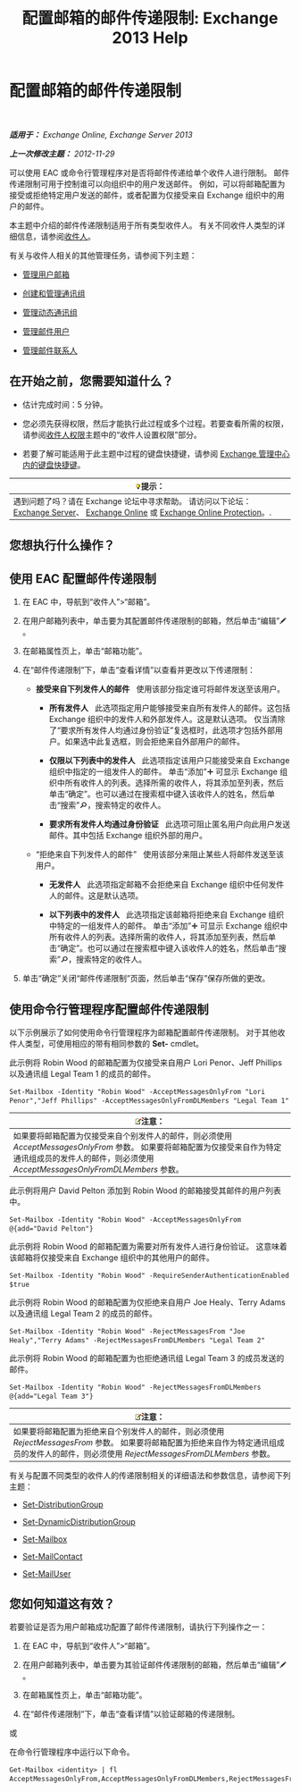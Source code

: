 ﻿---
title: '配置邮箱的邮件传递限制: Exchange 2013 Help'
TOCTitle: 配置邮箱的邮件传递限制
ms:assetid: c4b8b89f-3dbe-4cb8-8839-9a4e8067e00c
ms:mtpsurl: https://technet.microsoft.com/zh-cn/library/Bb397214(v=EXCHG.150)
ms:contentKeyID: 50556655
ms.date: 01/11/2018
mtps_version: v=EXCHG.150
ms.translationtype: HT
---

# 配置邮箱的邮件传递限制

 

_**适用于：** Exchange Online, Exchange Server 2013_

_**上一次修改主题：** 2012-11-29_

可以使用 EAC 或命令行管理程序对是否将邮件传递给单个收件人进行限制。 邮件传递限制可用于控制谁可以向组织中的用户发送邮件。 例如，可以将邮箱配置为接受或拒绝特定用户发送的邮件，或者配置为仅接受来自 Exchange 组织中的用户的邮件。

本主题中介绍的邮件传递限制适用于所有类型收件人。 有关不同收件人类型的详细信息，请参阅[收件人](recipients-exchange-2013-help.md)。

有关与收件人相关的其他管理任务，请参阅下列主题：

  - [管理用户邮箱](manage-user-mailboxes-exchange-2013-help.md)

  - [创建和管理通讯组](create-and-manage-distribution-groups-exchange-2013-help.md)

  - [管理动态通讯组](manage-dynamic-distribution-groups-exchange-2013-help.md)

  - [管理邮件用户](manage-mail-users-exchange-2013-help.md)

  - [管理邮件联系人](manage-mail-contacts-exchange-2013-help.md)

## 在开始之前，您需要知道什么？

  - 估计完成时间：5 分钟。

  - 您必须先获得权限，然后才能执行此过程或多个过程。若要查看所需的权限，请参阅[收件人权限](recipients-permissions-exchange-2013-help.md)主题中的“收件人设置权限”部分。

  - 若要了解可能适用于此主题中过程的键盘快捷键，请参阅 [Exchange 管理中心内的键盘快捷键](keyboard-shortcuts-in-the-exchange-admin-center-exchange-online-protection-help.md)。

<table>
<thead>
<tr class="header">
<th><img src="images/Bb124558.tip(EXCHG.150).gif" title="提示" alt="提示" />提示：</th>
</tr>
</thead>
<tbody>
<tr class="odd">
<td>遇到问题了吗？请在 Exchange 论坛中寻求帮助。 请访问以下论坛：<a href="https://go.microsoft.com/fwlink/p/?linkid=60612">Exchange Server</a>、 <a href="https://go.microsoft.com/fwlink/p/?linkid=267542">Exchange Online</a> 或 <a href="https://go.microsoft.com/fwlink/p/?linkid=285351">Exchange Online Protection</a>。.</td>
</tr>
</tbody>
</table>


## 您想执行什么操作？

## 使用 EAC 配置邮件传递限制

1.  在 EAC 中，导航到“收件人”\>“邮箱”。

2.  在用户邮箱列表中，单击要为其配置邮件传递限制的邮箱，然后单击“编辑”![编辑图标](images/Bb124582.6f53ccb2-1f13-4c02-bea0-30690e6ea71d(EXCHG.150).gif "编辑图标")。

3.  在邮箱属性页上，单击“邮箱功能”。

4.  在“邮件传递限制”下，单击“查看详情”以查看并更改以下传递限制：
    
      - **接受来自下列发件人的邮件**   使用该部分指定谁可将邮件发送至该用户。
        
          - **所有发件人**   此选项指定用户能够接受来自所有发件人的邮件。这包括 Exchange 组织中的发件人和外部发件人。这是默认选项。 仅当清除了“要求所有发件人均通过身份验证”复选框时，此选项才包括外部用户。如果选中此复选框，则会拒绝来自外部用户的邮件。
        
          - **仅限以下列表中的发件人**   此选项指定该用户只能接受来自 Exchange 组织中指定的一组发件人的邮件。 单击“添加”![添加图标](images/JJ218640.c1e75329-d6d7-4073-a27d-498590bbb558(EXCHG.150).gif "添加图标") 可显示 Exchange 组织中所有收件人的列表。选择所需的收件人，将其添加至列表，然后单击“确定”。也可以通过在搜索框中键入该收件人的姓名，然后单击“搜索”![搜索图标](images/Dn750895.773574d0-9b92-4cab-9f6b-81532c7418b9(EXCHG.150).gif "搜索图标")，搜索特定的收件人。
        
          - **要求所有发件人均通过身份验证**   此选项可阻止匿名用户向此用户发送邮件。其中包括 Exchange 组织外部的用户。
    
      - “拒绝来自下列发件人的邮件”   使用该部分来阻止某些人将邮件发送至该用户。
        
          - **无发件人**   此选项指定邮箱不会拒绝来自 Exchange 组织中任何发件人的邮件。这是默认选项。
        
          - **以下列表中的发件人**   此选项指定该邮箱将拒绝来自 Exchange 组织中特定的一组发件人的邮件。 单击“添加”![添加图标](images/JJ218640.c1e75329-d6d7-4073-a27d-498590bbb558(EXCHG.150).gif "添加图标") 可显示 Exchange 组织中所有收件人的列表。选择所需的收件人，将其添加至列表，然后单击“确定”。也可以通过在搜索框中键入该收件人的姓名，然后单击“搜索”![搜索图标](images/Dn750895.773574d0-9b92-4cab-9f6b-81532c7418b9(EXCHG.150).gif "搜索图标")，搜索特定的收件人。

5.  单击“确定”关闭“邮件传递限制”页面，然后单击“保存”保存所做的更改。

## 使用命令行管理程序配置邮件传递限制

以下示例展示了如何使用命令行管理程序为邮箱配置邮件传递限制。 对于其他收件人类型，可使用相应的带有相同参数的 **Set-** cmdlet。

此示例将 Robin Wood 的邮箱配置为仅接受来自用户 Lori Penor、Jeff Phillips 以及通讯组 Legal Team 1 的成员的邮件。

    Set-Mailbox -Identity "Robin Wood" -AcceptMessagesOnlyFrom "Lori Penor","Jeff Phillips" -AcceptMessagesOnlyFromDLMembers "Legal Team 1"

<table>
<thead>
<tr class="header">
<th><img src="images/Bb124558.note(EXCHG.150).gif" title="注意" alt="注意" />注意：</th>
</tr>
</thead>
<tbody>
<tr class="odd">
<td>如果要将邮箱配置为仅接受来自个别发件人的邮件，则必须使用 <em>AcceptMessagesOnlyFrom</em> 参数。 如果要将邮箱配置为仅接受来自作为特定通讯组成员的发件人的邮件，则必须使用 <em>AcceptMessagesOnlyFromDLMembers</em> 参数。</td>
</tr>
</tbody>
</table>


此示例将用户 David Pelton 添加到 Robin Wood 的邮箱接受其邮件的用户列表中。

    Set-Mailbox -Identity "Robin Wood" -AcceptMessagesOnlyFrom @{add="David Pelton"}

此示例将 Robin Wood 的邮箱配置为需要对所有发件人进行身份验证。 这意味着该邮箱将仅接受来自 Exchange 组织中的其他用户的邮件。

    Set-Mailbox -Identity "Robin Wood" -RequireSenderAuthenticationEnabled $true

此示例将 Robin Wood 的邮箱配置为仅拒绝来自用户 Joe Healy、Terry Adams 以及通讯组 Legal Team 2 的成员的邮件。

    Set-Mailbox -Identity "Robin Wood" -RejectMessagesFrom "Joe Healy","Terry Adams" -RejectMessagesFromDLMembers "Legal Team 2"

此示例将 Robin Wood 的邮箱配置为也拒绝通讯组 Legal Team 3 的成员发送的邮件。

    Set-Mailbox -Identity "Robin Wood" -RejectMessagesFromDLMembers @{add="Legal Team 3"}

<table>
<thead>
<tr class="header">
<th><img src="images/Bb124558.note(EXCHG.150).gif" title="注意" alt="注意" />注意：</th>
</tr>
</thead>
<tbody>
<tr class="odd">
<td>如果要将邮箱配置为拒绝来自个别发件人的邮件，则必须使用 <em>RejectMessagesFrom</em> 参数。 如果要将邮箱配置为拒绝来自作为特定通讯组成员的发件人的邮件，则必须使用 <em>RejectMessagesFromDLMembers</em> 参数。</td>
</tr>
</tbody>
</table>


有关与配置不同类型的收件人的传递限制相关的详细语法和参数信息，请参阅下列主题：

  - [Set-DistributionGroup](https://technet.microsoft.com/zh-cn/library/bb124955\(v=exchg.150\))

  - [Set-DynamicDistributionGroup](https://technet.microsoft.com/zh-cn/library/bb123796\(v=exchg.150\))

  - [Set-Mailbox](https://technet.microsoft.com/zh-cn/library/bb123981\(v=exchg.150\))

  - [Set-MailContact](https://technet.microsoft.com/zh-cn/library/aa995950\(v=exchg.150\))

  - [Set-MailUser](https://technet.microsoft.com/zh-cn/library/aa995971\(v=exchg.150\))

## 您如何知道这有效？

若要验证是否为用户邮箱成功配置了邮件传递限制，请执行下列操作之一：

1.  在 EAC 中，导航到“收件人”\>“邮箱”。

2.  在用户邮箱列表中，单击要为其验证邮件传递限制的邮箱，然后单击“编辑”![编辑图标](images/Bb124582.6f53ccb2-1f13-4c02-bea0-30690e6ea71d(EXCHG.150).gif "编辑图标")。

3.  在邮箱属性页上，单击“邮箱功能”。

4.  在“邮件传递限制”下，单击“查看详情”以验证邮箱的传递限制。

或

在命令行管理程序中运行以下命令。

    Get-Mailbox <identity> | fl AcceptMessagesOnlyFrom,AcceptMessagesOnlyFromDLMembers,RejectMessagesFrom,RejectMessagesFromDLMembers,RequireSenderAuthenticationEnabled

